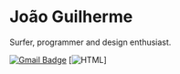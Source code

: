 # João Guilherme

Surfer, programmer and design enthusiast.

[![Gmail Badge](https://img.shields.io/badge/Gmail-EA4335?style=flat&logo=gmail&logoColor=white)](mailto:jjguiferreira2@gmail.com)
[![HTML](https://img.shields.io/badge/HTML-E34F26?style=flat&logo=html5&logoColor=white)]
